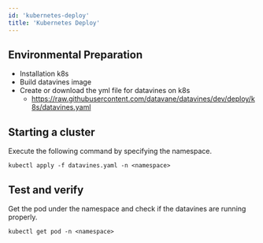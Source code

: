 ```yaml
---
id: 'kubernetes-deploy'
title: 'Kubernetes Deploy'
---
```


## Environmental Preparation
* Installation k8s
* Build datavines image
* Create or download the yml file for datavines on k8s
  * https://raw.githubusercontent.com/datavane/datavines/dev/deploy/k8s/datavines.yaml

## Starting a cluster
Execute the following command by specifying the namespace.
```
kubectl apply -f datavines.yaml -n <namespace>
```

## Test and verify
Get the pod under the namespace and check if the datavines are running properly.
```
kubectl get pod -n <namespace>
```
